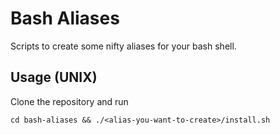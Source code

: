 # Bash Aliases

Scripts to create some nifty aliases for your bash shell.

## Usage (UNIX)

Clone the repository and run

```cli
cd bash-aliases && ./<alias-you-want-to-create>/install.sh
```
